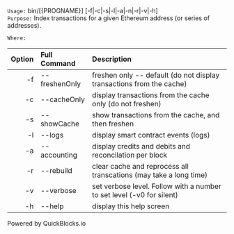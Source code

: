 
`Usage:`    bin/[{PROGNAME}] [-f|-c|-s|-l|-a|-n|-r|-v|-h]  
`Purpose:`  Index transactions for a given Ethereum address (or series of addresses).
             
`Where:`  

| Option | Full Command | Description |
| -------: | :------- | :------- |
| -f | --freshenOnly | freshen only -- default (do not display transactions from the cache) |
| -c | --cacheOnly | display transactions from the cache only (do not freshen) |
| -s | --showCache | show transactions from the cache, and then freshen |
| -l | --logs | display smart contract events (logs) |
| -a | --accounting | display credits and debits and reconcilation per block |
| -r | --rebuild | clear cache and reprocess all transcations (may take a long time) |
| -v | --verbose | set verbose level. Follow with a number to set level (-v0 for silent) |
| -h | --help | display this help screen |

  Powered by QuickBlocks.io

